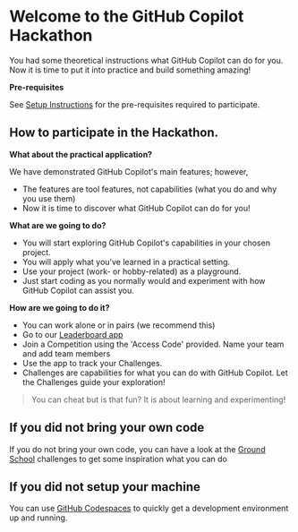 # Welcome to the GitHub Copilot Hackathon

You had some theoretical instructions what GitHub Copilot can do for you. Now it is time to put it into practice and build something amazing!

**Pre-requisites**

See [Setup Instructions](./README.md#pre-requisites) for the pre-requisites required to participate.

## How to participate in the Hackathon.

**What about the practical application?**

We have demonstrated GitHub Copilot's main features; however,

- The features are tool features, not capabilities (what you do and why you use them)
- Now it is time to discover what GitHub Copilot can do for you!

**What are we going to do?**

- You will start exploring GitHub Copilot's capabilities in your chosen project.
- You will apply what you've learned in a practical setting.
- Use your project (work- or hobby-related) as a playground.
- Just start coding as you normally would and experiment with how GitHub Copilot can assist you.

**How are we going to do it?**

- You can work alone or in pairs (we recommend this)
- Go to our [Leaderboard app](https://ca-leaderboard-prd.livelyplant-1fbb6cbd.westeurope.azurecontainerapps.io/)
- Join a Competition using the 'Access Code' provided. Name your team and add team members
- Use the app to track your Challenges.
- Challenges are capabilities for what you can do with GitHub Copilot. Let the Challenges guide your exploration!

> You can cheat but is that fun? It is about learning and experimenting!

## If you did not bring your own code

If you do not bring your own code, you can have a look at the [Ground School](./GROUNDSCHOOL.md#challenges-instructions) challenges to get some inspiration what you can do

## If you did not setup your machine

You can use [GitHub Codespaces](./CODESPACES.md#available-codespaces) to quickly get a development environment up and running.
